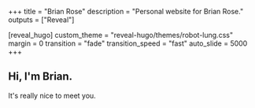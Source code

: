 +++
title = "Brian Rose"
description = "Personal website for Brian Rose."
outputs = ["Reveal"]

[reveal_hugo]
custom_theme = "reveal-hugo/themes/robot-lung.css"
margin = 0
transition = "fade"
transition_speed = "fast"
auto_slide = 5000
+++

## Hi, I'm Brian.

It's really nice to meet you.